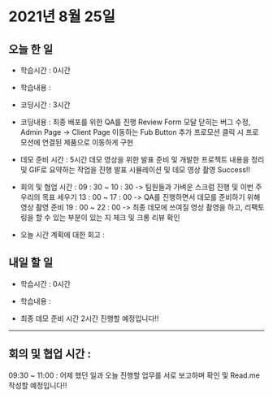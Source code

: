 # 2021년 8월 25일

## 오늘 한 일

- 학습시간 : 0시간
- 학습내용 :

- 코딩시간 : 3시간
- 코딩내용 :
  최종 배포를 위한 QA를 진행
  Review Form 모달 닫히는 버그 수정, Admin Page -> Client Page 이동하는 Fub Button 추가
  프로모션 클릭 시 프로모션에 연결된 제품으로 이동하게 구현

- 데모 준비 시간 : 5시간
  데모 영상을 위한 발표 준비 및 개발한 프로젝트 내용을 정리 및 GIF로 요약하는 작업을 진행
  발표 시뮬레이션 및 데모 영상 촬영 Success!!

- 회의 및 협업 시간 :
  09 : 30 ~ 10 : 30 -> 팀원들과 가벼운 스크럼 진행 및 이번 주 우리의 목표 세우기
  13 : 00 ~ 17 : 00 -> QA를 진행하면서 데모를 준비하기 위해 영상 촬영 준비
  19 : 00 ~ 22 : 00 -> 최종 데모에 쓰여질 영상 촬영을 하고, 리팩토링을 할 수 있는 부분이 있는 지 체크 및 크롱 리뷰 확인

- 오늘 시간 계획에 대한 회고 :

## 내일 할 일

- 학습시간 : 0시간
- 학습내용 :

- 최종 데모 준비 시간 2시간 진행할 예정입니다!!

---

## 회의 및 협업 시간 :

09:30 ~ 11:00 : 어제 했던 일과 오늘 진행할 업무를 서로 보고하며 확인 및 Read.me 작성할 예정입니다!!
